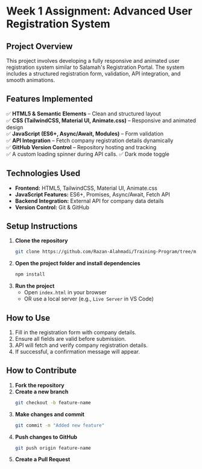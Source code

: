 # Week 1 Assignment: Advanced User Registration System  

## Project Overview  
This project involves developing a fully responsive and animated user registration system similar to Salamah's Registration Portal. The system includes a structured registration form, validation, API integration, and smooth animations.  

## Features Implemented  
✅ **HTML5 & Semantic Elements** – Clean and structured layout  
✅ **CSS (TailwindCSS, Material UI, Animate.css)** – Responsive and animated design  
✅ **JavaScript (ES6+, Async/Await, Modules)** – Form validation  
✅ **API Integration** – Fetch company registration details dynamically  
✅ **GitHub Version Control** – Repository hosting and tracking  
✅ A custom loading spinner during API calls.
✅ Dark mode toggle  


## Technologies Used  
- **Frontend:** HTML5, TailwindCSS, Material UI, Animate.css  
- **JavaScript Features:** ES6+, Promises, Async/Await, Fetch API  
- **Backend Integration:** External API for company data details  
- **Version Control:** Git & GitHub  

## Setup Instructions  
1. **Clone the repository**  
   ```sh
   git clone https://github.com/Razan-Alahmadi/Training-Program/tree/main/Assignment%20week%201
   ```
2. **Open the project folder and install dependencies**  
   ```sh
   npm install
   ```
3. **Run the project**  
   - Open `index.html` in your browser  
   - OR use a local server (e.g., `Live Server` in VS Code)  

## How to Use  
1. Fill in the registration form with company details.  
2. Ensure all fields are valid before submission.  
3. API will fetch and verify company registration details.  
4. If successful, a confirmation message will appear.  


## How to Contribute  
1. **Fork the repository**  
2. **Create a new branch**  
   ```sh
   git checkout -b feature-name
   ```
3. **Make changes and commit**  
   ```sh
   git commit -m "Added new feature"
   ```
4. **Push changes to GitHub**  
   ```sh
   git push origin feature-name
   ```
5. **Create a Pull Request**  
